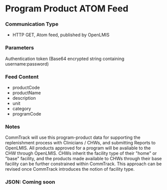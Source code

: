 # Program Product ATOM Feed

### Communication Type

- HTTP GET, Atom feed, published by OpenLMIS

### Parameters

Authentication token (Base64 encrypted string containing username:password)

### Feed Content

- productCode
- productName
- description
- unit
- category
- programCode

### Notes

CommTrack will use this program-product data for supporting the replenishment process with Clinicians / CHWs, and submitting Reports to OpenLMIS. All products approved for a program will be avaliable to the CHW through OpenLMIS. CHWs inherit the facility type of their "home" or "base" facility, and the products made available to CHWs through their base facility can be further constrained within CommTrack. This approach can be revised once CommTrack introduces the notion of facility type.

### JSON: Coming soon
